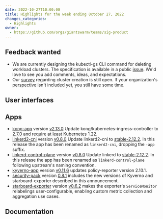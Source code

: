 ```yaml
---
date: 2022-10-27T10:00:00
title: Highlights for the week ending October 27, 2022
changes_categories:
  - Highlights
owner:
  - https://github.com/orgs/giantswarm/teams/sig-product
---
```


## Feedback wanted

- We are currently designing the kubectl-gs CLI command for deleting workload clusters. The specification is available in a public [issue](https://github.com/giantswarm/roadmap/issues/1559#issuecomment-1291771290). We'd love to see you add comments, ideas, and expectations.
- Our [survey](https://forms.gle/jpGjU2DRbKohoudc7) regarding cluster creation is still open. If your organization's perspective isn't included yet, you still have some time.

## User interfaces


## Apps
- [kong-app](https://github.com/giantswarm/kong-app) version [v2.13.0](https://github.com/giantswarm/kong-app/blob/master/CHANGELOG.md#2130---2022-10-25) Update kong/kubernetes-ingress-controller to [2.7.0](https://github.com/Kong/kubernetes-ingress-controller/releases/tag/v2.7.0) and require at least Kubernetes 1.22.
- [linkerd2-cni](https://github.com/giantswarm/linkerd2-cni-app) version [v0.8.0](https://github.com/giantswarm/linkerd2-cni-app/blob/main/CHANGELOG.md#080---2022-10-27) Update linkerd2-cni to [stable-2.12.2](https://github.com/linkerd/linkerd2/releases/tag/stable-2.12.2). In this release the app has been renamed as `linkerd2-cni`, dropping the `-app` suffix.
- [linkerd-control-plane](https://github.com/giantswarm/linkerd-control-plane-app) version [v0.8.0](https://github.com/giantswarm/linkerd-control-plane-app/blob/main/CHANGELOG.md#080---2022-10-27) Update linkerd to [stable-2.12.2](https://github.com/linkerd/linkerd2/releases/tag/stable-2.12.2). In this release the app has been renamed as `linkerd-control-plane` following upstream's naming convention.
- [kyverno-app](https://github.com/giantswarm/kyverno-app) version [v0.11.6](https://github.com/giantswarm/kyverno-app/blob/main/CHANGELOG.md#0116---2022-10-19) updates policy-reporter version 2.10.1.
- [security-pack](https://github.com/giantswarm/security-pack) version [0.8.1](https://github.com/giantswarm/security-pack/blob/main/CHANGELOG.md#081---2022-10-25) includes the new versions of Kyverno and starboard-exporter described in this announcement.
- [starboard-exporter](https://github.com/giantswarm/starboard-exporter) version [v0.6.2](https://github.com/giantswarm/starboard-exporter/blob/main/CHANGELOG.md#062---2022-10-24) makes the exporter's `ServiceMonitor` relabelings user-configurable, enabling custom metric collection and aggregation use cases.

## Documentation
